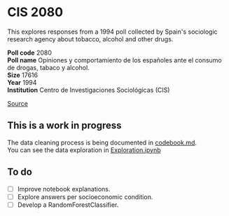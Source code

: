 # CIS 2080
This explores responses from a 1994 poll collected by Spain's sociologic research agency about tobacco, alcohol and other drugs.

**Poll code** 2080  
**Poll name**  Opiniones y comportamiento de los españoles ante el consumo de drogas, tabaco y alcohol.  
**Size** 17616  
**Year** 1994  
**Institution** Centro de Investigaciones Sociológicas (CIS)

[Source](https://www.cis.es/cis/opencm/ES/1_encuestas/estudios/ver.jsp?estudio=14306&amp;cuestionario=17167&amp;muestra=23793)


## This is a work in progress
The data cleaning process is being documented in [codebook.md](https://github.com/jueves/CIS2080/blob/main/codebook.md).  
You can see the data exploration in [Exploration.ipynb](https://github.com/jueves/CIS2080/blob/main/notebooks/Exploration.ipynb)

## To do

- [ ] Improve notebook explanations.
- [ ] Explore answers per socioeconomic condition.
- [ ] Develop a RandomForestClassifier.